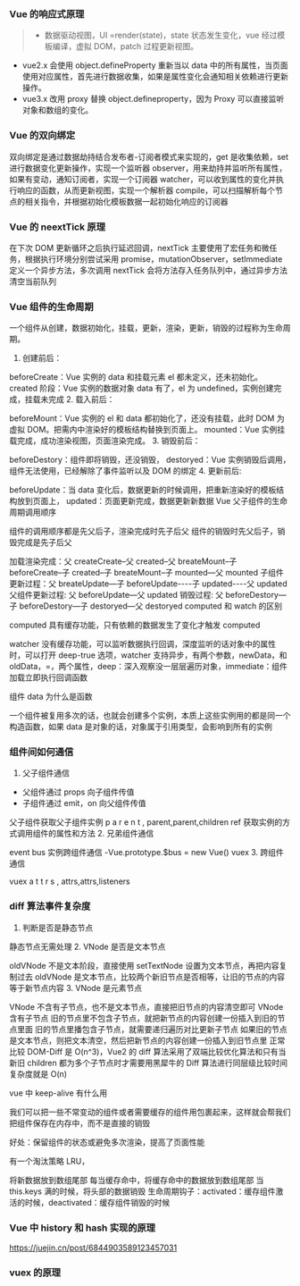 ### Vue 的响应式原理

> - 数据驱动视图，UI =render(state)，state 状态发生变化，vue 经过模板编译，虚拟 DOM，patch 过程更新视图。

- vue2.x 会使用 object.defineProperty 重新当以 data 中的所有属性，当页面使用对应属性，首先进行数据收集，如果是属性变化会通知相关依赖进行更新操作。
- vue3.x 改用 proxy 替换 object.defineproperty，因为 Proxy 可以直接监听对象和数组的变化。

### Vue 的双向绑定

双向绑定是通过数据劫持结合发布者-订阅者模式来实现的，get 是收集依赖，set 进行数据变化更新操作，实现一个监听器 observer，用来劫持并监听所有属性，如果有变动，通知订阅者，实现一个订阅器 watcher，可以收到属性的变化并执行响应的函数，从而更新视图，实现一个解析器 compile，可以扫描解析每个节点的相关指令，并根据初始化模板数据一起初始化响应的订阅器

### Vue 的 neextTick 原理

在下次 DOM 更新循环之后执行延迟回调，nextTick 主要使用了宏任务和微任务，根据执行环境分别尝试采用 promise，mutationObserver，setImmediate 定义一个异步方法，多次调用 nextTick 会将方法存入任务队列中，通过异步方法清空当前队列

### Vue 组件的生命周期

一个组件从创建，数据初始化，挂载，更新，渲染，更新，销毁的过程称为生命周期。

1. 创建前后：

beforeCreate：Vue 实例的 data 和挂载元素 el 都未定义，还未初始化。
created 阶段：Vue 实例的数据对象 data 有了，el 为 undefined，实例创建完成，挂载未完成 2. 载入前后：

beforeMount：Vue 实例的 el 和 data 都初始化了，还没有挂载，此时 DOM 为虚拟 DOM。把需内中渲染好的模板结构替换到页面上。
mounted：Vue 实例挂载完成，成功渲染视图，页面渲染完成。 3. 销毁前后：

beforeDestory：组件即将销毁，还没销毁，
destoryed：Vue 实例销毁后调用，组件无法使用，已经解除了事件监听以及 DOM 的绑定 4. 更新前后:

beforeUpdate：当 data 变化后，数据更新的时候调用，把重新渲染好的模板结构放到页面上，
updated：页面更新完成，数据更新新数据
Vue 父子组件的生命周期调用顺序

组件的调用顺序都是先父后子，渲染完成时先子后父
组件的销毁时先父后子，销毁完成是先子后父

加载渲染完成：父 createCreate–父 created–父 breateMount–子 beforeCreate–子 created–子 breateMount–子 mounted—父 mounted
子组件更新过程：父 breateUpdate—子 beforeUpdate----子 updated----父 updated
父组件更新过程: 父 beforeUpdate—父 updated
销毁过程: 父 beforeDestory—子 beforeDestory—子 destoryed—父 destoryed
computed 和 watch 的区别

computed 具有缓存功能，只有依赖的数据发生了变化才触发 computed

watcher 没有缓存功能，可以监听数据执行回调，深度监听的话对象中的属性时，可以打开 deep-true 选项，watcher 支持异步，有两个参数，newData，和 oldData，=，两个属性，deep：深入观察没一层层遍历对象，immediate：组件加载立即执行回调函数

组件 data 为什么是函数

一个组件被复用多次的话，也就会创建多个实例，本质上这些实例用的都是同一个构造函数，如果 data 是对象的话，对象属于引用类型，会影响到所有的实例

### 组件间如何通信

1. 父子组件通信

- 父组件通过 props 向子组件传值
- 子组件通过 emit，on 向父组件传值

父子组件获取父子组件实例 p a r e n t , parent,parent,children
ref 获取实例的方式调用组件的属性和方法 2. 兄弟组件通信

event bus 实例跨组件通信
-Vue.prototype.$bus = new Vue()
vuex 3. 跨组件通信

vuex
a t t r s , attrs,attrs,listeners

### diff 算法事件复杂度

1. 判断是否是静态节点

静态节点无需处理 2. VNode 是否是文本节点

oldVNode 不是文本阶段，直接使用 setTextNode 设置为文本节点，再把内容复制过去
oldVNode 是文本节点，比较两个新旧节点是否相等，让旧的节点的内容等于新节点内容 3. VNode 是元素节点

VNode 不含有子节点，也不是文本节点，直接把旧节点的内容清空即可
VNode 含有子节点
旧的节点里不包含子节点，就把新节点的内容创建一份插入到旧的节点里面
旧的节点里播包含子节点，就需要递归遍历对比更新子节点
如果旧的节点是文本节点，则把文本清空，然后把新节点的内容创建一份插入到旧节点里
正常比较 DOM-Diff 是 O(n^3)，Vue2 的 diff 算法采用了双端比较优化算法和只有当新旧 children 都为多个子节点时才需要用黑犀牛的 Diff 算法进行同层级比较时间复杂度就是 O(n)

vue 中 keep-alive 有什么用

我们可以把一些不常变动的组件或者需要缓存的组件用包裹起来，这样就会帮我们把组件保存在内存中，而不是直接的销毁

好处：保留组件的状态或避免多次渲染，提高了页面性能

有一个淘汰策略 LRU，

将新数据放到数组尾部
每当缓存命中，将缓存命中的数据放到数组尾部
当 this.keys 满的时候，将头部的数据销毁
生命周期钩子：activated：缓存组件激活的时候，deactivated：缓存组件销毁的时候

### Vue 中 history 和 hash 实现的原理

https://juejin.cn/post/6844903589123457031

### vuex 的原理
